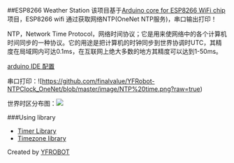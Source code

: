 ##ESP8266 Weather Station
该项目基于[Arduino core for ESP8266 WiFi chip](https://github.com/esp8266/Arduino)项目，ESP8266 wifi 通过获取网络NTP(OneNet NTP服务)，串口输出打印！

NTP，Network Time Protocol，网络时间协议；它是用来使网络中的各个计算机时间同步的一种协议。它的用途是把计算机的时钟同步到世界协调时UTC，其精度在局域网内可达0.1ms，在互联网上绝大多数的地方其精度可以达到1-50ms。

[arduino IDE 配置](http://file.yfrobot.com/file/wifi/nodemcu/arduino/arduinoIDEForTheESP8266.html)

串口打印：![https://github.com/finalvalue/YFRobot-NTPClock_OneNet/blob/master/image/NTP%20time.png?raw=true)

世界时区分布图：![](https://github.com/finalvalue/YFRobot-NTPClock_OneNet/blob/master/image/time-zone-offset.png?raw=true)

###Using library
* [Timer Library](http://www.arduino.cc/playground/Code/Time)
* [Timezone library](https://github.com/JChristensen/Timezone)

Created by [YFROBOT](www.yfrobot.com)
